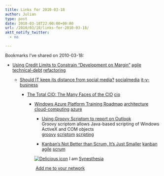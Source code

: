 ```yaml
---
title: Links for 2010-03-18
author: Julian
type: post
date: 2010-03-18T22:00:00+00:00
url: /2010/03/18/links-for-2010-03-18/
aktt_notify_twitter:
  - no

---
```

Bookmarks I&#8217;ve shared on 2010-03-18:

  * [Using Credit Limits to Constrain &ldquo;Development on Margin&rdquo;][1] 
    [agile][2] [technical-debt][3] [refactoring][4] </li> 
    
      * [Should IT keep its distance from social media?][5] 
        [socialmedia][6] [it-v-business][7] </li> 
        
          * [The Total CIO: The Many Faces of the CIO][8] 
            [cio][9] </li> 
            
              * [Windows Azure Platform Training Roadmap][10] 
                [architecture][11] [cloud-computing][12] [azure][13] </li> 
                
                  * [Using Groovy Scriptom to report on Outlook][14]  
                    Groovy scriptom allows Java-based scripting of Windows ActiveX and COM objects  
                    [groovy][15] [scriptom][16] [scripting][17] 
                  * [Kanban&#8217;s Not Better than Scrum, It&#8217;s Just Smaller][18] 
                    [kanban][19] [agile][2] [scrum][20] </li> </ul> 
                    
                    <p class="deliciouslink">
                      <a href="https://del.icio.us/synesthesia" title="See all my bookmarks on del.icio.us"><img src="https://www.synesthesia.co.uk/images/deliciousicon.jpg" alt="Delicious icon" /></a>&nbsp;I am <a href="https://del.icio.us/synesthesia" title="See all my bookmarks on del.icio.us">Synesthesia</a>
                    </p>
                    
                    <p class="deliciouslink">
                      <a href="https://del.icio.us/network?add=synesthesia" title="Add me to your del.icio.us network"><img src="https://www.synesthesia.co.uk/images/add.gif" alt="" /></a>&nbsp;<a href="https://del.icio.us/network?add=synesthesia" title="Add me to your del.icio.us network">Add me to your network</a>
                    </p>

 [1]: https://theagileexecutive.com/2010/03/01/using-credit-limits-to-constrain-development-on-margin
 [2]: https://delicious.com/synesthesia/agile
 [3]: https://delicious.com/synesthesia/technical-debt
 [4]: https://delicious.com/synesthesia/refactoring
 [5]: https://www.information-age.com/blog/1205933/should-it-keep-its-distance-from-social-media.thtml
 [6]: https://delicious.com/synesthesia/socialmedia
 [7]: https://delicious.com/synesthesia/it-v-business
 [8]: https://totalcio.blogspot.com/2010/03/many-faces-of-cio.html
 [9]: https://delicious.com/synesthesia/cio
 [10]: https://blogs.msdn.com/billzack/archive/2010/03/13/windows-azure-platform-training-roadmap.aspx
 [11]: https://delicious.com/synesthesia/architecture
 [12]: https://delicious.com/synesthesia/cloud-computing
 [13]: https://delicious.com/synesthesia/azure
 [14]: https://blog.kartikshah.info/2010/03/using-groovy-scriptom-to-report-on.html
 [15]: https://delicious.com/synesthesia/groovy
 [16]: https://delicious.com/synesthesia/scriptom
 [17]: https://delicious.com/synesthesia/scripting
 [18]: https://agile.dzone.com/articles/kanbans-not-better-scrum-its?mkt_tok=3RkMMJWWfF9wsRonuaXAZKXonjHpfsX+7e0vT/rn28M3109ad+rmPBy90IUB
 [19]: https://delicious.com/synesthesia/kanban
 [20]: https://delicious.com/synesthesia/scrum